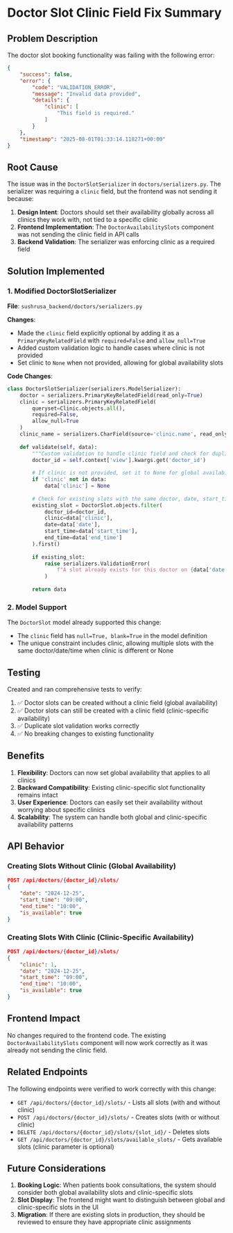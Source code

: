 # Doctor Slot Clinic Field Fix Summary

## Problem Description

The doctor slot booking functionality was failing with the following error:

```json
{
    "success": false,
    "error": {
        "code": "VALIDATION_ERROR",
        "message": "Invalid data provided",
        "details": {
            "clinic": [
                "This field is required."
            ]
        }
    },
    "timestamp": "2025-08-01T01:33:14.118271+00:00"
}
```

## Root Cause

The issue was in the `DoctorSlotSerializer` in `doctors/serializers.py`. The serializer was requiring a `clinic` field, but the frontend was not sending it because:

1. **Design Intent**: Doctors should set their availability globally across all clinics they work with, not tied to a specific clinic
2. **Frontend Implementation**: The `DoctorAvailabilitySlots` component was not sending the clinic field in API calls
3. **Backend Validation**: The serializer was enforcing clinic as a required field

## Solution Implemented

### 1. Modified DoctorSlotSerializer

**File**: `sushrusa_backend/doctors/serializers.py`

**Changes**:
- Made the `clinic` field explicitly optional by adding it as a `PrimaryKeyRelatedField` with `required=False` and `allow_null=True`
- Added custom validation logic to handle cases where clinic is not provided
- Set clinic to `None` when not provided, allowing for global availability slots

**Code Changes**:
```python
class DoctorSlotSerializer(serializers.ModelSerializer):
    doctor = serializers.PrimaryKeyRelatedField(read_only=True)
    clinic = serializers.PrimaryKeyRelatedField(
        queryset=Clinic.objects.all(), 
        required=False, 
        allow_null=True
    )
    clinic_name = serializers.CharField(source='clinic.name', read_only=True)
    
    def validate(self, data):
        """Custom validation to handle clinic field and check for duplicates"""
        doctor_id = self.context['view'].kwargs.get('doctor_id')
        
        # If clinic is not provided, set it to None for global availability
        if 'clinic' not in data:
            data['clinic'] = None
        
        # Check for existing slots with the same doctor, date, start_time, end_time, and clinic
        existing_slot = DoctorSlot.objects.filter(
            doctor_id=doctor_id,
            clinic=data['clinic'],
            date=data['date'],
            start_time=data['start_time'],
            end_time=data['end_time']
        ).first()
        
        if existing_slot:
            raise serializers.ValidationError(
                f"A slot already exists for this doctor on {data['date']} from {data['start_time']} to {data['end_time']}"
            )
        
        return data
```

### 2. Model Support

The `DoctorSlot` model already supported this change:
- The `clinic` field has `null=True, blank=True` in the model definition
- The unique constraint includes clinic, allowing multiple slots with the same doctor/date/time when clinic is different or None

## Testing

Created and ran comprehensive tests to verify:
1. ✅ Doctor slots can be created without a clinic field (global availability)
2. ✅ Doctor slots can still be created with a clinic field (clinic-specific availability)
3. ✅ Duplicate slot validation works correctly
4. ✅ No breaking changes to existing functionality

## Benefits

1. **Flexibility**: Doctors can now set global availability that applies to all clinics
2. **Backward Compatibility**: Existing clinic-specific slot functionality remains intact
3. **User Experience**: Doctors can easily set their availability without worrying about specific clinics
4. **Scalability**: The system can handle both global and clinic-specific availability patterns

## API Behavior

### Creating Slots Without Clinic (Global Availability)
```json
POST /api/doctors/{doctor_id}/slots/
{
    "date": "2024-12-25",
    "start_time": "09:00",
    "end_time": "10:00",
    "is_available": true
}
```

### Creating Slots With Clinic (Clinic-Specific Availability)
```json
POST /api/doctors/{doctor_id}/slots/
{
    "clinic": 1,
    "date": "2024-12-25",
    "start_time": "09:00",
    "end_time": "10:00",
    "is_available": true
}
```

## Frontend Impact

No changes required to the frontend code. The existing `DoctorAvailabilitySlots` component will now work correctly as it was already not sending the clinic field.

## Related Endpoints

The following endpoints were verified to work correctly with this change:
- `GET /api/doctors/{doctor_id}/slots/` - Lists all slots (with and without clinic)
- `POST /api/doctors/{doctor_id}/slots/` - Creates slots (with or without clinic)
- `DELETE /api/doctors/{doctor_id}/slots/{slot_id}/` - Deletes slots
- `GET /api/doctors/{doctor_id}/slots/available_slots/` - Gets available slots (clinic parameter is optional)

## Future Considerations

1. **Booking Logic**: When patients book consultations, the system should consider both global availability slots and clinic-specific slots
2. **Slot Display**: The frontend might want to distinguish between global and clinic-specific slots in the UI
3. **Migration**: If there are existing slots in production, they should be reviewed to ensure they have appropriate clinic assignments 